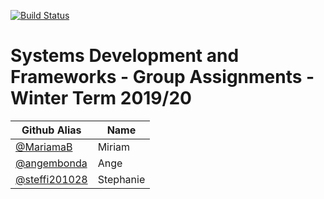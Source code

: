 [![Build Status](https://travis-ci.org/MariamaB/Systems-Development-and-Frameworks.svg?branch=feature%2FaddJestTest_Miriam)](https://travis-ci.org/MariamaB/Systems-Development-and-Frameworks)

# Systems Development and Frameworks - Group Assignments - Winter Term 2019/20

| Github Alias                                         | Name         |
| ---------------------------------------------------- | ------------ |
| [@MariamaB](https://github.com/MariamaB)             | Miriam       |
| [@angembonda](https://github.com/angembonda) 		   | Ange         |
| [@steffi201028](https://github.com/steffi201028)     | Stephanie    |
